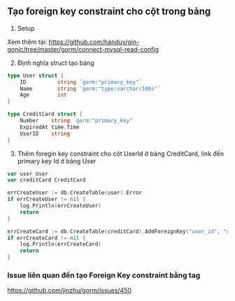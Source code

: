 ## Tạo foreign key constraint cho cột trong bảng

1. Setup

Xem thêm tại: https://github.com/handuy/gin-gonic/tree/master/gorm/connect-mysql-read-config

2. Định nghĩa struct tạo bảng

```go
type User struct {
	ID          string `gorm:"primary_key"`
	Name        string `gorm:"type:varchar(100)"`
	Age         int
}

type CreditCard struct {
	Number    string `gorm:"primary_key"`
	ExpiredAt time.Time
	UserID    string
}
```

3. Thêm foregin key constraint cho cột UserId ở bảng CreditCard, link đến primary key Id ở bảng User

```go
var user User
var creditCard CreditCard

errCreateUser := db.CreateTable(user).Error
if errCreateUser != nil {
	log.Println(errCreateUser)
	return
}

errCreateCard := db.CreateTable(creditCard).AddForeignKey("user_id", "users(id)", "CASCADE", "CASCADE").Error
if errCreateCard != nil {
	log.Println(errCreateCard)
	return
}
```

### Issue liên quan đến tạo Foreign Key constraint bằng tag

https://github.com/jinzhu/gorm/issues/450